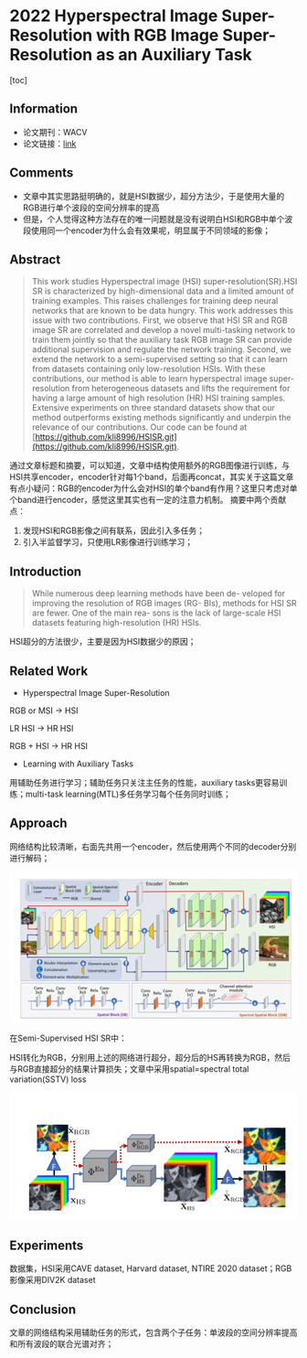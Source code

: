 # 2022 Hyperspectral Image Super-Resolution with RGB Image Super-Resolution as an Auxiliary Task

[toc]

## Information

* 论文期刊：WACV
* 论文链接：[link](https://openaccess.thecvf.com/content/WACV2022/html/Li_Hyperspectral_Image_Super-Resolution_With_RGB_Image_Super-Resolution_as_an_Auxiliary_WACV_2022_paper.html)

## Comments

* 文章中其实思路挺明确的，就是HSI数据少，超分方法少，于是使用大量的RGB进行单个波段的空间分辨率的提高
* 但是，个人觉得这种方法存在的唯一问题就是没有说明白HSI和RGB中单个波段使用同一个encoder为什么会有效果呢，明显属于不同领域的影像；

## Abstract

> This work studies Hyperspectral image (HSI) super-resolution(SR).HSI SR is characterized by high-dimensional data and a limited amount of training examples. This raises challenges for training deep neural networks that are known to be data hungry. This work addresses this issue with two contributions. First, we observe that HSI SR and RGB image SR are correlated and develop a novel multi-tasking network to train them jointly so that the auxiliary task RGB image SR can provide additional supervision and regulate the network training. Second, we extend the network to a semi-supervised setting so that it can learn from datasets containing only low-resolution HSIs. With these contributions, our method is able to learn hyperspectral image super-resolution from heterogeneous datasets and lifts the requirement for having a large amount
of high resolution (HR) HSI training samples. Extensive experiments on three standard datasets show that our method outperforms existing methods significantly and underpin the relevance of our contributions. Our code can be found at [https://github.com/kli8996/HSISR.git](https://github.com/kli8996/HSISR.git).
> 

通过文章标题和摘要，可以知道，文章中结构使用额外的RGB图像进行训练，与HSI共享encoder，encoder针对每1个band，后面再concat，其实关于这篇文章有点小疑问：RGB的encoder为什么会对HSI的单个band有作用？这里只考虑对单个band进行encoder，感觉这里其实也有一定的注意力机制。
摘要中两个贡献点：
1. 发现HSI和RGB影像之间有联系，因此引入多任务；
2. 引入半监督学习，只使用LR影像进行训练学习；

## Introduction

> While numerous deep learning methods have been de-
veloped for improving the resolution of RGB images (RG-
BIs), methods for HSI SR are fewer. One of the main rea-
sons is the lack of large-scale HSI datasets featuring high-resolution (HR) HSIs.
> 

HSI超分的方法很少，主要是因为HSI数据少的原因；

## Related Work

- Hyperspectral Image Super-Resolution

RGB or MSI → HSI

LR HSI → HR HSI

RGB + HSI → HR HSI

- Learning with Auxiliary Tasks

用辅助任务进行学习；辅助任务只关注主任务的性能，auxiliary tasks更容易训练；multi-task learning(MTL)多任务学习每个任务同时训练；

## Approach

网络结构比较清晰，右面先共用一个encoder，然后使用两个不同的decoder分别进行解码；

![Untitled](2022%20Hyper%200c62e/Untitled.png)

在Semi-Supervised HSI SR中：

HSI转化为RGB，分别用上述的网络进行超分，超分后的HS再转换为RGB，然后与RGB直接超分的结果计算损失；文章中采用spatial=spectral total variation(SSTV) loss

![Untitled](2022%20Hyper%200c62e/Untitled%201.png)

## Experiments

数据集，HSI采用CAVE dataset, Harvard dataset, NTIRE 2020 dataset；RGB影像采用DIV2K dataset

## Conclusion

文章的网络结构采用辅助任务的形式，包含两个子任务：单波段的空间分辨率提高和所有波段的联合光谱对齐；
